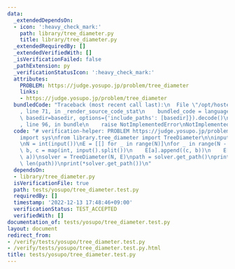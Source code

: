 ```yaml
---
data:
  _extendedDependsOn:
  - icon: ':heavy_check_mark:'
    path: library/tree_diameter.py
    title: library/tree_diameter.py
  _extendedRequiredBy: []
  _extendedVerifiedWith: []
  _isVerificationFailed: false
  _pathExtension: py
  _verificationStatusIcon: ':heavy_check_mark:'
  attributes:
    PROBLEM: https://judge.yosupo.jp/problem/tree_diameter
    links:
    - https://judge.yosupo.jp/problem/tree_diameter
  bundledCode: "Traceback (most recent call last):\n  File \"/opt/hostedtoolcache/PyPy/3.7.13/x64/site-packages/onlinejudge_verify/documentation/build.py\"\
    , line 71, in _render_source_code_stat\n    bundled_code = language.bundle(stat.path,\
    \ basedir=basedir, options={'include_paths': [basedir]}).decode()\n  File \"/opt/hostedtoolcache/PyPy/3.7.13/x64/site-packages/onlinejudge_verify/languages/python.py\"\
    , line 96, in bundle\n    raise NotImplementedError\nNotImplementedError\n"
  code: "# verification-helper: PROBLEM https://judge.yosupo.jp/problem/tree_diameter\n\
    import sys\nfrom library.tree_diameter import TreeDiameter\n\ninput = sys.stdin.readline\n\
    \nN = int(input())\nE = [[] for _ in range(N)]\nfor _ in range(N - 1):\n    a,\
    \ b, c = map(int, input().split())\n    E[a].append((c, b))\n    E[b].append((c,\
    \ a))\nsolver = TreeDiameter(N, E)\npath = solver.get_path()\nprint(solver.diameter_weight,\
    \ len(path))\nprint(*solver.get_path())\n"
  dependsOn:
  - library/tree_diameter.py
  isVerificationFile: true
  path: tests/yosupo/tree_diameter.test.py
  requiredBy: []
  timestamp: '2022-12-13 17:48:46+09:00'
  verificationStatus: TEST_ACCEPTED
  verifiedWith: []
documentation_of: tests/yosupo/tree_diameter.test.py
layout: document
redirect_from:
- /verify/tests/yosupo/tree_diameter.test.py
- /verify/tests/yosupo/tree_diameter.test.py.html
title: tests/yosupo/tree_diameter.test.py
---
```

